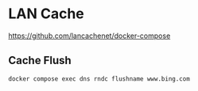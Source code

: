 LAN Cache
=========

https://github.com/lancachenet/docker-compose

Cache Flush
-----------
```
docker compose exec dns rndc flushname www.bing.com
```
